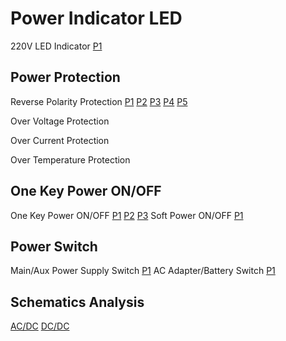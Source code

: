 # Power Indicator LED
220V LED Indicator
[P1](https://user-images.githubusercontent.com/32056331/112077747-148d9b00-8bb8-11eb-9386-ea2e6a7625c6.png)

## Power Protection
Reverse Polarity Protection
[P1](https://user-images.githubusercontent.com/32056331/113377777-e07c5c00-93a7-11eb-8f82-b89fa74336ea.png)
[P2](https://user-images.githubusercontent.com/32056331/112265460-7da30a80-8cad-11eb-9524-aea679b8e704.png)
[P3](https://user-images.githubusercontent.com/32056331/112265541-9dd2c980-8cad-11eb-94c9-7cce3385b7f1.png)
[P4](https://user-images.githubusercontent.com/32056331/113378313-40273700-93a9-11eb-9ed1-67cefbba8c41.jpg)
[P5](https://user-images.githubusercontent.com/32056331/113387059-1fb5a780-93be-11eb-92c7-8d05f95518e6.png)

Over Voltage Protection

Over Current Protection

Over Temperature Protection



## One Key Power ON/OFF
One Key Power ON/OFF
[P1](https://user-images.githubusercontent.com/32056331/113376641-ba08f180-93a4-11eb-9cb3-41b69390c5cb.jpg)
[P2](https://user-images.githubusercontent.com/32056331/113391169-b174e300-93c5-11eb-8772-5f92b01de6ac.png)
[P3](https://user-images.githubusercontent.com/32056331/113391174-b2a61000-93c5-11eb-8fe2-4d3b8d9ab1f9.png)
Soft Power ON/OFF
[P1](https://user-images.githubusercontent.com/32056331/113643658-63a5f680-96b5-11eb-8d20-cb0d15f3e44b.png)

## Power Switch
Main/Aux Power Supply Switch
[P1](https://user-images.githubusercontent.com/32056331/113644761-09f2fb80-96b8-11eb-983b-d03254f2064e.png)
AC Adapter/Battery Switch
[P1](https://user-images.githubusercontent.com/32056331/114142936-18eedd80-9946-11eb-9c9d-957e2c773e50.png)

## Schematics Analysis
[AC/DC](https://github.com/ShellAlbert/ShellAlbert.github.io/blob/master/hardware/PowerSupply/acdc.md)
[DC/DC](https://github.com/ShellAlbert/ShellAlbert.github.io/blob/master/hardware/PowerSupply/dcdc.md)
